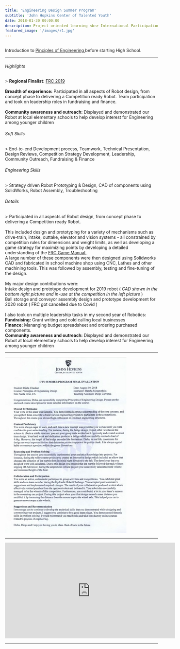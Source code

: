 ```yaml
---
title: 'Engineering Design Summer Program'
subtitle: 'John Hopkins Center of Talented Youth'
date: 2018-01-30 00:00:00
description: Project oriented learning <br> International Participation <br> Residential Camp at UC Santa Cruz
featured_image: '/images/r1.jpg'
---
```


<br>
Introduction to  <a href ="https://cty.jhu.edu/summer/docs/syllabi/egrd_1.pdf/"> Pinciples of Engineering </a> before starting High School. 

<hr>
  
<h6> Highlights </h6>
> <b>Regional Finalist:</b> <a href="https://frc-events.firstinspires.org/team/972"> FRC 2019 </a> <br><br> <b>Breadth of experience:</b> Participated in all aspects of Robot design, from concept phase to delivering a Competition ready Robot. Team participation and took on leadership roles in fundraising and finance. <br><br> <b>Community awareness and outreach:</b> Displayed and demonstrated our Robot at local elementary schools to help develop interest for Engineering among younger children

<h6> Soft Skills </h6>
> End-to-end Development process, Teamwork, Technical Presentation, Design Reviews, Competition Strategy Development, Leadership, Community Outreach, Fundraising & Finance

<h6> Engineering Skills </h6>
> Strategy driven Robot Prototyping & Design, CAD of components using SolidWorks, Robot Assembly, Troubleshooting


<h6> Details </h6>
> Participated in all aspects of Robot design, from concept phase to delivering a Competition ready Robot. 
<br><br> This included design and prototyping for a variety of mechanisms such as drive-train, intake, outtake, elevator and vision systems - all constrained by competition rules for dimensions and weight limits, as well as developing a game strategy for maximizing points by developing a detailed understanding of the <a href="https://firstfrc.blob.core.windows.net/frc2020/Manual/2020FRCGameSeasonManual.pdf"> FRC Game Manual </a>.  
<br> A large number of these components were then designed using Solidworks CAD and fabricated in school machine shop using CNC, Lathes and other machining tools.  This was followed by assembly, testing and fine-tuning of the design. 
<br><br> My major design contributions were:  <br> Intake design and prototype development for 2019 robot (<i> CAD shown in the bottom right picture and in-use at the competition in the left picture </i>) <br> Ball storage and conveyor assembly design and prototype development for 2020 robot ( FRC got cancelled due to Covid ) <br><br>I also took on multiple leadership tasks in my second year of Robotics: <br> <b>Fundraising:</b> Grant writing and cold calling local businesses <br> <b>Finance:</b> Mananging budget spreadsheet and ordering purchased components. <br> <b>Community awareness and outreach:</b> Displayed and demonstrated our Robot at local elementary schools to help develop interest for Engineering among younger children


---


<div class="gallery" data-columns="2">
	<img src="/images/cty.jpg">
</div>


---


<iframe width="560" height="315" src="https://www.youtube.com/embed/pdRBp6AnNCw" frameborder="0" allow="accelerometer; autoplay; clipboard-write; encrypted-media; gyroscope; picture-in-picture" allowfullscreen></iframe>


---


